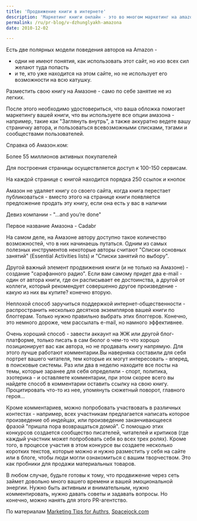 ```yaml
---
title: 'Продвижение книги в интернете'
description: 'Маркетинг книги онлайн - это во многом маркетинг на amazon.com. Есть две полярных модели поведения авторов на Amazon - одни не имеют понятия, как использовать этот сайт, но изо всех сил желают туда попасть и те, кто уже находится на этом сайте, но не использует его возможности на всю катушку.'
permalink: /ru/pr-blog/v-dzhunglyakh-amazona
date: 2010-12-02

---
```


Есть две полярных модели поведения авторов на Amazon -

<ul>

 <li>одни не имеют понятия, как использовать этот сайт, но изо всех сил желают туда попасть</li>

 <li>и те, кто уже находится на этом сайте, но не использует его возможности на всю катушку.</li>
</ul>

Разместить свою книгу на Амазоне - само по себе занятие не из легких.

После этого необходимо удостовериться, что ваша обложка помогает маркетингу вашей книги, что вы используете все опции амазона - например, такие как "Заглянуть внутрь", а также аккуратно ведете вашу страничку автора, и пользоваться всевозможными списками, тэгами и сообществами пользователей.

Справка об Амазон.ком:

Более 55 миллионов активных покупателей

Для построения страницы осуществляется доступ к 100-150 сервисам.

На каждой странице с книгой находится порядка 250 ссылок и кнопок

Амазон не удаляет книгу со своего сайта, когда книга перестает публиковаться - вместо этого на странице книги появляется предложение продать эту книгу, если она есть у вас в наличии

Девиз компании - "…and you’re done"

Первое название Амазона - Cadabr

На самом деле, на Амазоне автору доступно такое количество возможностей, что в них начинаешь путаться. Одним из самых полезных инструментов некоторые авторы считают "Списки основных занятий" (Essential Activities lists) и "Списки занятий по выбору".

Другой важный элемент продвижения книги (и не только на Амазоне) - создание "сарафанного радио". Если вам самому придет два e-mail - один от автора книги, где он расписывает ее достоинства, а другой от коллеги, который рекомендует совершенно другое произведение - какую из них вы купите? конечно вторую.

Неплохой способ заручиться поддержкой интернет-общественности - распространить несколько десятков экземпляров вашей книги по блоггерам. Только нужно правильно выбрать этих блоггеров. Конечно, это немного дороже, чем рассылать e-mail, но намного эффективнее.

Очень хороший способ - завести аккаунт на ЖЖ или другой блог-платформе, только писать в сам бюлог о чем-то что хорошо позиционирует вас как автора, но не продавать книгу напрямую. Для этого лучше работают комментарии.Вы наверняка составили для себя портрет вашего читателя, тем которые их могут интересовать - вперед, в поисковые системы. Раз или два в неделю находите все посты на темы, которые заранее для себя определили - спорт, политика, эзотерика - и оставляете комментарии, при этом скорее всего вы найдете способ в комментарии оставить ссылку на свою книгу. Процитировать что-то из нее, упомянуть сюжетный поворот, главного героя...

Кроме комментариев, можно попробовать участвовать в различных контестах - например, всех участникам предлагается написать которое произведение об индейцах, или произведение заканчивающееся фразой "пришла пора возвращаться домой". С помощью этих конкурсов создается сообщество писателей, читателей и критиков (где каждый участник может попробовать себя во всех трех ролях). Кроме того, в процессе участия в этом конкурсе вы создаете несколько коротких текстов, которые можно и  нужно разместить у себя на сайте или в блоге, чтобы люди могли ознакомиться с вашим творчеством. Это как пробники для продажи материальных товаров.

В любом случае, будьте готовы к тому, что продвижение через сеть займет довольно много вашего времени и вашей эмоциональной энергии. Нужно быть активным и внимательным, нужно комментировать, нужно давать советы и задавать вопросы. Но конечно, можно нанять для этого PR-агентство.

По материалам <a href="http://blog.marketingtipsforauthors.com/2010/12/review-how-to-sell-more-books-on-amazon.html">Marketing Tips for Authrs</a>, <a href="http://www.spacejock.com.au/MarketingYourBookOnline.html">Spacejock.com</a>

